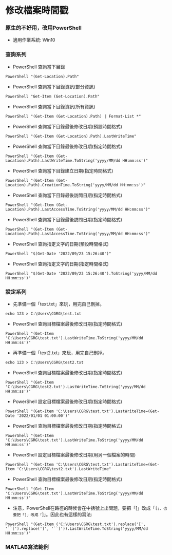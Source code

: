 # 修改檔案時間戳

### 原生的不好用，改用PowerShell
+ 適用作業系統: Win10

### 查詢系列
+ PowerShell 查詢當下目錄
```
PowerShell "(Get-Location).Path"
```

+ PowerShell 查詢當下目錄資訊(部分資訊)
```
PowerShell "Get-Item (Get-Location).Path"
```

+ PowerShell 查詢當下目錄資訊(所有資訊)
```
PowerShell "(Get-Item (Get-Location).Path) | Format-List *"
```

+ PowerShell 查詢當下目錄最後修改日期(預設時間格式)
```
PowerShell "(Get-Item (Get-Location).Path).LastWriteTime"
```

+ PowerShell 查詢當下目錄最後修改日期(指定時間格式)
```
PowerShell "(Get-Item (Get-Location).Path).LastWriteTime.ToString('yyyy/MM/dd HH:mm:ss')"
```

+ PowerShell 查詢當下目錄建立日期(指定時間格式)
```
PowerShell "(Get-Item (Get-Location).Path).CreationTime.ToString('yyyy/MM/dd HH:mm:ss')"
```

+ PowerShell 查詢當下目錄最後訪問日期(指定時間格式)
```
PowerShell "(Get-Item (Get-Location).Path).LastAccessTime.ToString('yyyy/MM/dd HH:mm:ss')"
```

+ PowerShell 查詢當下目錄最後訪問日期(指定時間格式)
```
PowerShell "(Get-Item (Get-Location).Path).LastAccessTime.ToString('yyyy/MM/dd HH:mm:ss')"
```

+ PowerShell 查詢指定文字的日期(預設時間格式)
```
PowerShell "$(Get-Date '2022/09/23 15:26:40')"
```

+ PowerShell 查詢指定文字的日期(指定時間格式)
```
PowerShell "$(Get-Date '2022/09/23 15:26:40').ToString('yyyy/MM/dd HH:mm:ss')"
```


### 設定系列
+ 先準備一個「text.txt」來玩，用完自己刪掉。
```
echo 123 > C:\Users\CGRG\test.txt
```

+ PowerShell 查詢目標檔案最後修改日期(指定時間格式)
```
PowerShell "(Get-Item 'C:\Users\CGRG\test.txt').LastWriteTime.ToString('yyyy/MM/dd HH:mm:ss')"
```

+ 再準備一個「text2.txt」來玩，用完自己刪掉。
```
echo 123 > C:\Users\CGRG\test2.txt
```

+ PowerShell 查詢目標檔案最後修改日期(指定時間格式)
```
PowerShell "(Get-Item 'C:\Users\CGRG\test2.txt').LastWriteTime.ToString('yyyy/MM/dd HH:mm:ss')"
```

+ PowerShell 設定目標檔案最後修改日期(指定時間格式)
```
PowerShell "(Get-Item 'C:\Users\CGRG\test.txt').LastWriteTime=(Get-Date '2022/01/01 01:00:00')"
```

+ PowerShell 查詢目標檔案最後修改日期(指定時間格式)
```
PowerShell "(Get-Item 'C:\Users\CGRG\test.txt').LastWriteTime.ToString('yyyy/MM/dd HH:mm:ss')"
```

+ PowerShell 設定目標檔案最後修改日期(用另一個檔案的時間)
```
PowerShell "(Get-Item 'C:\Users\CGRG\test.txt').LastWriteTime=(Get-Item 'C:\Users\CGRG\test2.txt').LastWriteTime"
```

+ PowerShell 查詢目標檔案最後修改日期(指定時間格式)
```
PowerShell "(Get-Item 'C:\Users\CGRG\test.txt').LastWriteTime.ToString('yyyy/MM/dd HH:mm:ss')"
```
+ 注意，PowerShell在路徑的時候會在中括號上出問題，要把「[」改成「``[」，也要把「]」改成「``]」。因此也有這樣的寫法:
```
PowerShell "(Get-Item ('C:\Users\CGRG\test.txt').replace('[', '``[').replace(']', '``]')).LastWriteTime.ToString('yyyy/MM/dd HH:mm:ss')"
```  

### MATLAB寫法範例
```matlab

```
